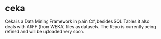 # ceka
Ceka is a Data Mining Framework in plain C#, besides SQL Tables it also deals with ARFF (from WEKA) files as datasets.
The Repo is currently being refined and will be uploaded very soon.

